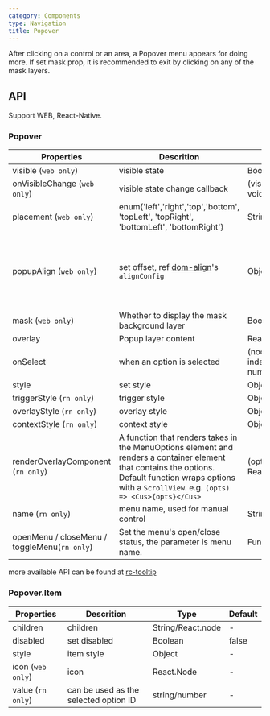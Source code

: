 ```yaml
---
category: Components
type: Navigation
title: Popover
---
```


After clicking on a control or an area, a Popover menu appears for doing more.
If set mask prop, it is recommended to exit by clicking on any of the mask layers.


## API

Support WEB, React-Native.

### Popover

Properties | Descrition | Type | Default
-----------|------------|------|--------
| visible (`web only`)   | visible state  | Boolean |  false   |
| onVisibleChange (`web only`)   | visible state change callback    | (visible: bool): void |  -   |
| placement (`web only`)   | enum{'left','right','top','bottom', 'topLeft', 'topRight', 'bottomLeft', 'bottomRight'} | String |  'bottomRight'   |
| popupAlign (`web only`)   | set offset, ref [dom-align](https://github.com/yiminghe/dom-align)'s `alignConfig`  | Object |  `{ overflow: { adjustY: 0, adjustX: 0 } }` (Disable position automatic adaptation) |
| mask (`web only`)   | Whether to display the mask background layer  | Boolean |  false  |
| overlay   | Popup layer content  | React.node |  -   |
| onSelect   | when an option is selected    | (node: any, index?: number): void |  -   |
| style  | set style  | Object |  -   |
| triggerStyle (`rn only`)   | trigger style  | Object |  -   |
| overlayStyle (`rn only`)   | overlay style  | Object |  -   |
| contextStyle (`rn only`)   | context style  | Object |  -   |
| renderOverlayComponent (`rn only`)   | A function that renders takes in the MenuOptions element and renders a container element that contains the options. Default function wraps options with a `ScrollView`. e.g. `(opts) => <Cus>{opts}</Cus>`  | (opts: any): React.Node |  -   |
| name (`rn only`)   | menu name, used for manual control   | String |  -   |
| openMenu / closeMenu / toggleMenu(`rn only`)   | Set the menu's open/close status, the parameter is menu name.  | Function(name) |  -   |

more available API can be found at [rc-tooltip](https://github.com/react-component/tooltip#api)

### Popover.Item

Properties | Descrition | Type | Default
-----------|------------|------|--------
| children   | children    | String/React.node |  -   |
| disabled   | set disabled    | Boolean |  false   |
| style  | item style   | Object |  -   |
| icon (`web only`)  | icon   | React.Node |  -   |
| value (`rn only`)  | can be used as the selected option ID  | string/number |  -   |
